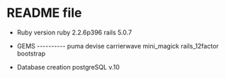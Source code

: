 # README file

* Ruby version
    ruby 2.2.6p396
    rails 5.0.7

* GEMS ----------
    puma
    devise
    carrierwave
    mini_magick
    rails_12factor
    bootstrap

* Database creation
    postgreSQL v.10